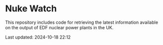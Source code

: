 # Nuke Watch

This repository includes code for retrieving the latest information available on the output of EDF nuclear power plants in the UK.

Last updated: 2024-10-18 22:12